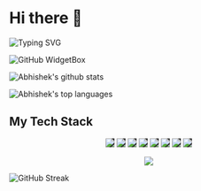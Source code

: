 # Hi there 👋

![Typing SVG](https://readme-typing-svg.herokuapp.com?font=Fira+Code&duration=3000&multiline=true&width=640&height=280&lines=Hey+everyone+%F0%9F%91%8B%2C+I+am+Abhishek+Kashyap+a+developer;+currently+pursuing+B.Tech+(CSE)+in+C.I.T+Kokrajhar.;I+am+always+curious+to+learn+new+things.;I+like+things+that+involve+on+the+central+idea+of;Mathematics+or+Science+(mainly+Computer+Science).;My+main+interest+lies+in+anything+related+to+;Technology%2FProgramming.;I+like+making+Apps%2C+Games%2C+Websites%2C+Bots+etc.;I+mainly+like+to+use+C.S.+in+problem+solving%2C+;Data+Handling+and+many+other+cool+stuff.+++++++++)

![GitHub WidgetBox](https://github-widgetbox.vercel.app/api/profile?username=Abhishek10351&data=followers,repositories,stars,commits)

![Abhishek's github stats](https://github-readme-stats.vercel.app/api?username=Abhishek10351&theme=blue-green&count_private=true)

![Abhishek's top languages](https://github-readme-stats.vercel.app/api/top-langs/?username=Abhishek10351&theme=blue-green)

## My Tech Stack

<p align="center" >
<img style="background-color:#333" src="https://img.icons8.com/color/48/microsoft.png">
<img style="background-color:#333" src="https://img.icons8.com/color/google-logo.png">
<img style="background-color:#333" src="https://img.icons8.com/color/windows-11.png">
<img style="background-color:#333" style="background-color:#333" src="https://img.icons8.com/external-tal-revivo-color-tal-revivo/48/external-intel-corporation-an-american-multinational-corporation-and-technology-company-logo-color-tal-revivo.png"/>
<img style="background-color:#333" src="https://img.icons8.com/color/hp.png">
<img style="background-color:#333" src="https://img.icons8.com/color/chrome.png">
<img style="background-color:#333" src="https://img.icons8.com/color/figma.png">
<img style="background-color:#333" src="https://skillicons.dev/icons?i=svg">
</p>

<p align="center">
<img src="https://skillicons.dev/icons?i=py,md,cpp,git,github,vscode,docker,powershell,mysql,sqlite,mongodb,postgresql,stackoverflow,heroku,regex&perline=8&theme=dark">
</p>

![GitHub Streak](http://github-readme-streak-stats.herokuapp.com?user=Abhishek10351&theme=vue-dark&hide_border=false&date_format=j%20M%5B%20Y%5D&fire=DD2727)
